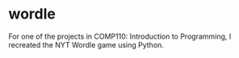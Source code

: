 # wordle
For one of the projects in COMP110: Introduction to Programming, I recreated the NYT Wordle game using Python.
